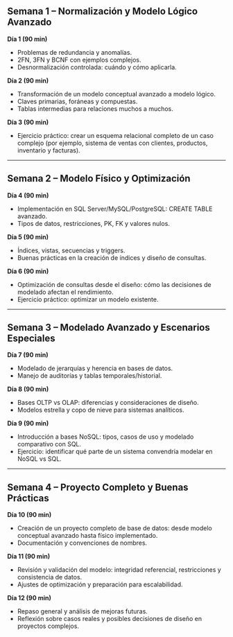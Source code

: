 ## **Semana 1 – Normalización y Modelo Lógico Avanzado**

**Día 1 (90 min)**
- Problemas de redundancia y anomalías.
- 2FN, 3FN y BCNF con ejemplos complejos.
- Desnormalización controlada: cuándo y cómo aplicarla.

**Día 2 (90 min)**
- Transformación de un modelo conceptual avanzado a modelo lógico.
- Claves primarias, foráneas y compuestas.
- Tablas intermedias para relaciones muchos a muchos.

**Día 3 (90 min)**
- Ejercicio práctico: crear un esquema relacional completo de un caso complejo (por ejemplo, sistema de ventas con clientes, productos, inventario y facturas).
---

## **Semana 2 – Modelo Físico y Optimización**
**Día 4 (90 min)**
- Implementación en SQL Server/MySQL/PostgreSQL: CREATE TABLE avanzado.
- Tipos de datos, restricciones, PK, FK y valores nulos.

**Día 5 (90 min)**
- Índices, vistas, secuencias y triggers.
- Buenas prácticas en la creación de índices y diseño de consultas.

**Día 6 (90 min)**
- Optimización de consultas desde el diseño: cómo las decisiones de modelado afectan el rendimiento.
- Ejercicio práctico: optimizar un modelo existente.
---
## **Semana 3 – Modelado Avanzado y Escenarios Especiales**
**Día 7 (90 min)**
- Modelado de jerarquías y herencia en bases de datos.
- Manejo de auditorías y tablas temporales/historial.

**Día 8 (90 min)**
- Bases OLTP vs OLAP: diferencias y consideraciones de diseño.
- Modelos estrella y copo de nieve para sistemas analíticos.

**Día 9 (90 min)**
- Introducción a bases NoSQL: tipos, casos de uso y modelado comparativo con SQL.
- Ejercicio: identificar qué parte de un sistema convendría modelar en NoSQL vs SQL.
---

## **Semana 4 – Proyecto Completo y Buenas Prácticas**
**Día 10 (90 min)**
- Creación de un proyecto completo de base de datos: desde modelo conceptual avanzado hasta físico implementado.
- Documentación y convenciones de nombres.

**Día 11 (90 min)**
- Revisión y validación del modelo: integridad referencial, restricciones y consistencia de datos.
- Ajustes de optimización y preparación para escalabilidad.

**Día 12 (90 min)**
- Repaso general y análisis de mejoras futuras.
- Reflexión sobre casos reales y posibles decisiones de diseño en proyectos complejos.